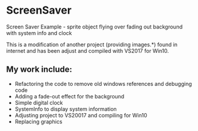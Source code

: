 # ScreenSaver

Screen Saver Example - sprite object flying over fading out background with system info and clock

This is a modification of another project (providing images.*) found in internet and has been adjust and compiled with VS2017 for Win10.

## My work include:
- Refactoring the code to remove old windows references and debugging code
- Adding a fade-out effect for the background
- Simple digital clock
- SystemInfo to display system information
- Adjusting project to VS20017 and compiling for Win10
- Replacing graphics

